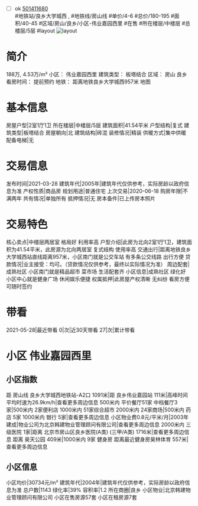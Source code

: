 - [ ] ok [501411680](https://bj.5i5j.com/ershoufang/501411680.html)  
 #地铁站/良乡大学城西 ,  #地铁线/房山线
#单价/4-6 #总价/180-195 #面积/40-45   #区域/房山/良乡/小区-伟业嘉园西里 #在售 #所在楼层/中楼层 #总楼层/5层 #layout 
![layout](http://image2a.5i5j.com/bdir/layout/49050.jpg_P5.jpg) 
# 简介 
 188万,  4.53万/m² 
小区： 伟业嘉园西里
建筑类型： 板塔结合
区域： 房山 良乡
看房时间： 提前预约
地铁： 距离地铁良乡大学城西957米 地图
# 基本信息 
 房屋户型|2室1厅1卫
所在楼层|中楼层/5层
建筑面积|41.54平米
户型结构|复式
建筑类型|板塔结合
房屋朝向|北
建筑结构|砖混
装修情况|精装
供暖方式|集中供暖
配备电梯|无
# 交易信息 
 发布时间|2021-03-28
建筑年代|2005年|建筑年代仅供参考，实际房龄以政府信息为准
产权性质|商品房
规划用途|普通住宅
上次交易|2020-06-18
购房年限|不满两年
共有情况|单独所有
抵押情况|无
房本备件|已上传房本照片
# 交易特色 
 核心卖点|中楼层两居室 格局好 利用率高
户型介绍|此房为北向2室1厅1卫，建筑面积为41.54平米，此房源为北向两居室 复式结构 使用率高
交通出行|距离地铁良乡大学城西站直线距离957米，小区南门就是公交车站 有多条公交线路 出行方便
贷款情况|业主接受：均可。（贷款情况仅供参考，最终以实际情况为准）
周边配套|成熟社区 小区南门就是精品超市 菜市场 生活配套齐
小区信息|成熟社区 绿化好 小区中心就是健身广场 休闲娱乐便捷
权属抵押|此房屋产权清晰 无纠纷 看房方便 可随时签约
# 带看 
 2021-05-28|最近带看	 0|次|近30天带看	 27|次|累计带看
# 小区 伟业嘉园西里
## 小区指数 
 距 房山线 良乡大学城西地铁站-A2口 1091米|距 良乡伟业嘉园站 111米|高峰时间平均时速为26.9km/h|查看更多周边信息
500米内 平价餐厅51家
中档餐厅3家|500米内 2家便利店
1000米内 51家综合超市
2000米内 24家商场|500米内 药店 5家
1000米内 银行 5家|查看更多周边信息
小区物业费0.8元/平米/月|2003年建成|物业公司为北京韩建物业管理顾问有限公司|查看更多周边信息
2000米内 三级医院 1家|距离 北京市房山区良乡医院(A类) (三甲/A类) 1716米|查看更多周边信息
距离 昊天公园 409米|1000米内 9家 健身房
距离最近健身房昊林体育 557米|查看更多周边信息
## 小区信息 
 小区均价|30734元/m²
建筑年代|2004年|建筑年代仅供参考，实际房龄以政府信息为准
总户数|1143
绿化率|39%
容积率|1.2
所在商圈|良乡
小区物业|北京韩建物业管理顾问有限公司
小区在售房源57套
小区在租房源7套
